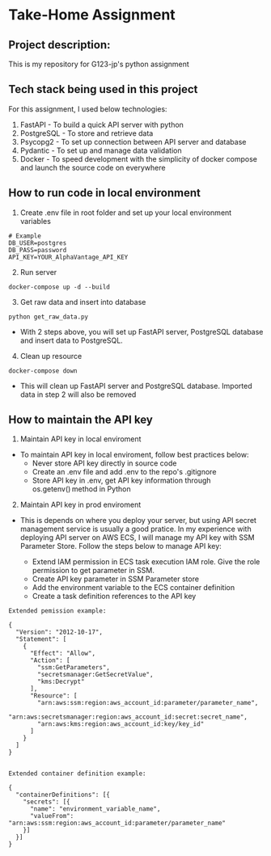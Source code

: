 # Take-Home Assignment

## Project description:

This is my repository for G123-jp's python assignment

## Tech stack being used in this project

For this assignment, I used below technologies:

1. FastAPI - To build a quick API server with python
2. PostgreSQL - To store and retrieve data
3. Psycopg2 - To set up connection between API server and database
4. Pydantic - To set up and manage data validation
5. Docker - To speed development with the simplicity of docker compose and launch the source code on everywhere

## How to run code in local environment

1.  Create .env file in root folder and set up your local environment variables

```
# Example
DB_USER=postgres
DB_PASS=password
API_KEY=YOUR_AlphaVantage_API_KEY
```

2.  Run server

```
docker-compose up -d --build
```

3.  Get raw data and insert into database

```
python get_raw_data.py
```

- With 2 steps above, you will set up FastAPI server, PostgreSQL database and insert data to PostgreSQL.

4.  Clean up resource

```
docker-compose down
```

- This will clean up FastAPI server and PostgreSQL database. Imported data in step 2 will also be removed

## How to maintain the API key

1. Maintain API key in local enviroment

- To maintain API key in local enviroment, follow best practices below:
  - Never store API key directly in source code
  - Create an .env file and add .env to the repo's .gitignore
  - Store API key in .env, get API key information through os.getenv() method in Python

2. Maintain API key in prod enviroment

- This is depends on where you deploy your server, but using API secret management service is usually a good pratice. In my experience with deploying API server on AWS ECS, I will manage my API key with SSM Parameter Store. Follow the steps below to manage API key:

  - Extend IAM permission in ECS task execution IAM role. Give the role permission to get parameter in SSM.
  - Create API key parameter in SSM Parameter store
  - Add the environment variable to the ECS container definition
  - Create a task definition references to the API key

```
Extended pemission example:

{
  "Version": "2012-10-17",
  "Statement": [
    {
      "Effect": "Allow",
      "Action": [
        "ssm:GetParameters",
        "secretsmanager:GetSecretValue",
        "kms:Decrypt"
      ],
      "Resource": [
        "arn:aws:ssm:region:aws_account_id:parameter/parameter_name",
        "arn:aws:secretsmanager:region:aws_account_id:secret:secret_name",
        "arn:aws:kms:region:aws_account_id:key/key_id"
      ]
    }
  ]
}


Extended container definition example:

{
  "containerDefinitions": [{
    "secrets": [{
      "name": "environment_variable_name",
      "valueFrom": "arn:aws:ssm:region:aws_account_id:parameter/parameter_name"
    }]
  }]
}
```
